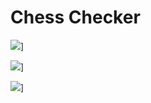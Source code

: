 
Chess Checker
==============


[<img src="https://img.shields.io/bitbucket/issues/fetishized/chesschecker?style=for-the-badge">](https://img.shields.io/bitbucket/issues-raw/fetishized/chesschecker?style=for-the-badge)]

[  <img src="https://img.shields.io/bitbucket/forks/fetishized/chesschecker?style=for-the-badge">](https://img.shields.io/github/forks/fetishized/chesschecker?style=for-the-badge)]

[  <img src="https://img.shields.io/bitbucket/stars/fetishized/chesschecker?style=for-the-badge">](https://img.shields.io/github/stars/fetishized/chesschecker?style=for-the-badge)]

